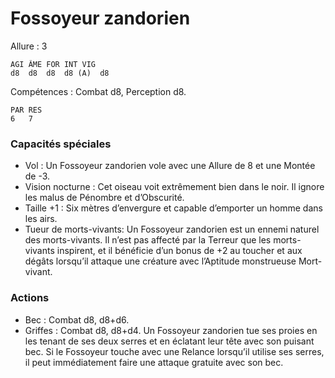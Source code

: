 # Fossoyeur zandorien

Allure : 3

	AGI	ÂME	FOR	INT	VIG
	d8	d8	d8	d8 (A)	d8

Compétences : Combat d8, Perception d8.

	PAR	RES
	6	7

### Capacités spéciales
- Vol : Un Fossoyeur zandorien vole avec une Allure de 8 et une Montée de -3.
- Vision nocturne : Cet oiseau voit extrêmement bien dans le noir. Il ignore les malus de Pénombre et d’Obscurité.
- Taille +1 : Six mètres d’envergure et capable d’emporter un homme dans les airs.
- Tueur de morts-vivants: Un Fossoyeur zandorien est un ennemi naturel des morts-vivants. Il n’est pas affecté par la Terreur que les morts-vivants inspirent, et il bénéficie d’un bonus de +2 au toucher et aux dégâts lorsqu’il attaque une créature avec l’Aptitude monstrueuse Mort-vivant.

### Actions
- Bec :  Combat d8, d8+d6.
- Griffes :  Combat d8, d8+d4. Un Fossoyeur zandorien tue ses proies en les tenant de ses deux serres et en éclatant leur tête avec son puisant bec. Si le Fossoyeur touche avec une Relance lorsqu’il utilise ses serres, il peut immédiatement faire une attaque gratuite avec son bec.
